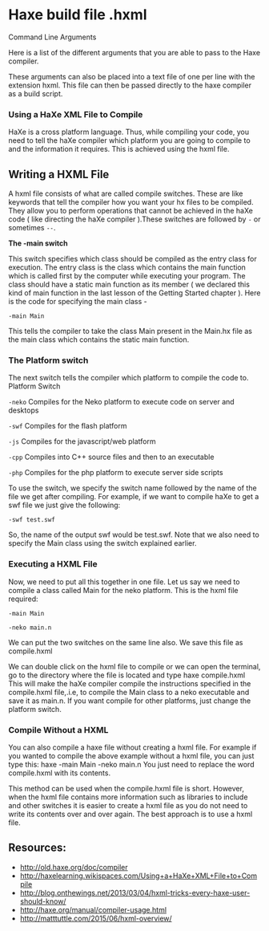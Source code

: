# Haxe build file .hxml

Command Line Arguments

Here is a list of the different arguments that you are able to pass to the Haxe compiler.

These arguments can also be placed into a text file of one per line with the extension hxml. This file can then be passed directly to the haxe compiler as a build script.



### Using a HaXe XML File to Compile
HaXe is a cross platform language. Thus, while compiling your code, you need to tell the haXe compiler which platform you are going to compile to and the information it requires. This is achieved using the hxml file.

## Writing a HXML File

A hxml file consists of what are called compile switches. These are like keywords that tell the compiler how you want your hx files to be compiled. They allow you to perform operations that cannot be achieved in the haXe code ( like directing the haXe compiler ).These switches are followed by `-` or sometimes `--`.


**The -main switch**

This switch specifies which class should be compiled as the entry class for execution. The entry class is the class which contains the main function which is called first by the computer while executing your program. The class should have a static main function as its member ( we declared this kind of main function in the last lesson of the Getting Started chapter ).
Here is the code for specifying the main class -

```
-main Main
```

This tells the compiler to take the class Main present in the Main.hx file as the main class which contains the static main function.

### The Platform switch

The next switch tells the compiler which platform to compile the code to.
Platform Switch

`-neko`
Compiles for the Neko platform to execute code on server and desktops

`-swf`
Compiles for the flash platform

`-js`
Compiles for the javascript/web platform

`-cpp`
Compiles into C++ source files and then
to an executable

`-php`
Compiles for the php platform to execute
server side scripts

To use the switch, we specify the switch name followed by the name of the file we get after compiling. For example, if we want to compile haXe to get a swf file we just give the following:

`-swf test.swf`

So, the name of the output swf would be test.swf. Note that we also need to specify the Main class using the switch explained earlier.

### Executing a HXML File

Now, we need to put all this together in one file. Let us say we need to compile a class called Main for the neko platform. This is the hxml file required:

`-main Main`

`-neko main.n`

We can put the two switches on the same line also. We save this file as compile.hxml

We can double click on the hxml file to compile or we can open the terminal, go to the directory where the file is located and type
haxe compile.hxml
This will make the haXe compiler compile the instructions specified in the compile.hxml file,.i.e, to compile the Main class to a neko executable and save it as main.n. If you want compile for other platforms, just change the platform switch.

### Compile Without a HXML

You can also compile a haxe file without creating a hxml file. For example if you wanted to compile the above example without a hxml file, you can just type this:
haxe -main Main -neko main.n
You just need to replace the word compile.hxml with its contents.

This method can be used when the compile.hxml file is short. However, when the hxml file contains more information such as libraries to include and other switches it is easier to create a hxml file as you do not need to write its contents over and over again.
The best approach is to use a hxml file.




## Resources:

* <http://old.haxe.org/doc/compiler>
* <http://haxelearning.wikispaces.com/Using+a+HaXe+XML+File+to+Compile>
* <http://blog.onthewings.net/2013/03/04/hxml-tricks-every-haxe-user-should-know/>
* <http://haxe.org/manual/compiler-usage.html>
* <http://matttuttle.com/2015/06/hxml-overview/>

